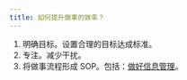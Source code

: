 ```yaml
---
title: 如何提升做事的效率？
---
```


1. 明确目标。设置合理的目标达成标准。
2. 专注。减少干扰。
3. 将做事流程形成 SOP。包括：[做好信息管理](./how-to-manage-info.md)。

